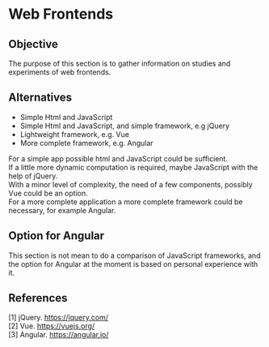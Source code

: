 # Web Frontends
## Objective
The purpose of this section is to gather information on studies and experiments of web frontends.

## Alternatives
* Simple Html and JavaScript
* Simple Html and JavaScript, and simple framework, e.g jQuery
* Lightweight framework, e.g. Vue
* More complete framework, e.g. Angular

For a simple app possible html and JavaScript could be sufficient.  
If a little more dynamic computation is required, maybe JavaScript with the help of jQuery.  
With a minor level of complexity, the need of a few components, possibly Vue could be an option.  
For a more complete application a more complete framework could be necessary, for example Angular.

## Option for Angular
This section is not mean to do a comparison of JavaScript frameworks, and the option for Angular at the moment is based on personal experience with it.

## References
[1] jQuery. https://jquery.com/  
[2] Vue. https://vuejs.org/  
[3] Angular. https://angular.io/  